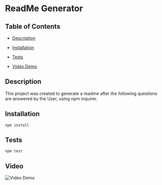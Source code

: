 # ReadMe Generator

  ## Table of Contents

  * [Description](#description)

  * [Installation](#installation)

  * [Tests](#tests)

  * [Video Demo](#video)


  ## Description
  This project was created to generate a readme after the following questions are answered by the User, using npm inquirer. 
  

  ## Installation
  ```
  npm install
  ```
  
  ## Tests
  ```
  npm test
  ```
 

  ## Video
  ![Video Demo](assets/ReadMe.gif?raw=true)

